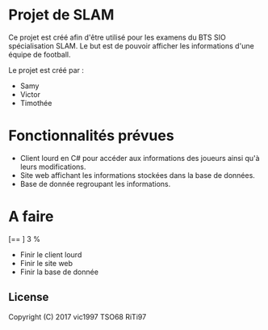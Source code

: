 # Projet de SLAM



Ce projet est créé afin d'être utilisé pour les examens du BTS SIO spécialisation SLAM.
Le but est de pouvoir afficher les informations d'une équipe de football.

Le projet est créé par :

  - Samy
  - Victor
  - Timothée

# Fonctionnalités prévues

  - Client lourd en C# pour accéder aux informations des joueurs ainsi qu'à leurs modifications.
  - Site web affichant les informations stockées dans la base de données.
  - Base de donnée regroupant les informations.

# A faire
[==                                   ]  3 %
 - Finir le client lourd
 - Finir le site web
 - Finir la base de donnée

License
----

Copyright (C) 2017 vic1997 TSO68 RiTi97
